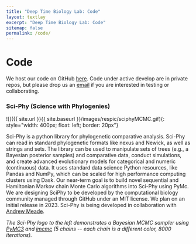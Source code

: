 ```yaml
---
title: "Deep Time Biology Lab: Code"
layout: textlay
excerpt: "Deep Time Biology Lab: Code"
sitemap: false
permalink: /code/
---
```


# Code

We host our code on GitHub [here](https://github.com/ChrisOrgan). Code under active develop are in private repos, but please drop us an <a href="mailto:organ@montana.edu">email</a> if you are interested in testing or collaborating.

### Sci-Phy (Science with Phylogenies)

![]({{ site.url }}{{ site.baseurl }}/images/respic/sciphyMCMC.gif){: style="width: 400px; float: left; border: 20px"}

Sci-Phy is a python library for phylogenetic comparative analysis. Sci-Phy can read in standard phylogenetic formats like nexus and Newick, as well as strings and sets. The library can be used to manipulate sets of trees (e.g., a Bayesian posterior samples) and comparative data, conduct simulations, and create advanced evolutionary models for categorical and numeric (continuous) data. It uses standard data science Python resources, like Pandas and NumPy, which can be scaled for high performance computing clusters using Dask. Our near-term goal is to build novel sequential and Hamiltonian Markov chain Monte Carlo algorithms into Sci-Phy using PyMc. We are designing SciPhy to be developed by the computational biology community managed through GitHub under an MIT license. We plan on an initial release in 2023. Sci-Phy is being developed in collaboration with [Andrew Meade](http://www.reading.ac.uk/biologicalsciences/about/staff/a-meade.aspx).

*The Sci-Phy logo to the left demonstrates a Bayesian MCMC sampler using [PyMC3](https://docs.pymc.io/) and [imcmc](https://github.com/ColCarroll/imcmc) (5 chains -- each chain is a different color, 8000 iterations).*


